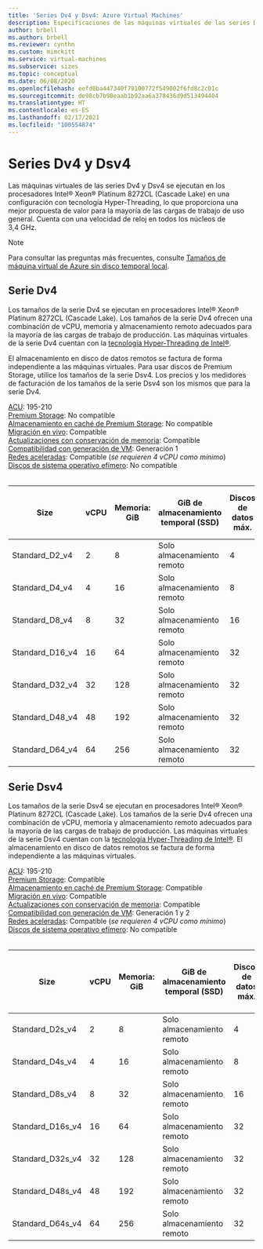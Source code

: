 ```yaml
---
title: 'Series Dv4 y Dsv4: Azure Virtual Machines'
description: Especificaciones de las máquinas virtuales de las series Dv4 y Dsv4.
author: brbell
ms.author: brbell
ms.reviewer: cynthn
ms.custom: mimckitt
ms.service: virtual-machines
ms.subservice: sizes
ms.topic: conceptual
ms.date: 06/08/2020
ms.openlocfilehash: eefd0ba447340f79100772f549002f6fd8c2c01c
ms.sourcegitcommit: de98cb7b98eaab1b92aa6a378436d9d513494404
ms.translationtype: HT
ms.contentlocale: es-ES
ms.lasthandoff: 02/17/2021
ms.locfileid: "100554874"
---
```

# <a name="dv4-and-dsv4-series"></a>Series Dv4 y Dsv4

Las máquinas virtuales de las series Dv4 y Dsv4 se ejecutan en los procesadores Intel&reg; Xeon&reg; Platinum 8272CL (Cascade Lake) en una configuración con tecnología Hyper-Threading, lo que proporciona una mejor propuesta de valor para la mayoría de las cargas de trabajo de uso general. Cuenta con una velocidad de reloj en todos los núcleos de 3,4 GHz. 

> [!NOTE]
> Para consultar las preguntas más frecuentes, consulte [Tamaños de máquina virtual de Azure sin disco temporal local](azure-vms-no-temp-disk.md).
## <a name="dv4-series"></a>Serie Dv4

Los tamaños de la serie Dv4 se ejecutan en procesadores Intel&reg; Xeon&reg; Platinum 8272CL (Cascade Lake). Los tamaños de la serie Dv4 ofrecen una combinación de vCPU, memoria y almacenamiento remoto adecuados para la mayoría de las cargas de trabajo de producción. Las máquinas virtuales de la serie Dv4 cuentan con la [tecnología Hyper-Threading de Intel&reg;](https://www.intel.com/content/www/us/en/architecture-and-technology/hyper-threading/hyper-threading-technology.html).

El almacenamiento en disco de datos remotos se factura de forma independiente a las máquinas virtuales. Para usar discos de Premium Storage, utilice los tamaños de la serie Dsv4. Los precios y los medidores de facturación de los tamaños de la serie Dsv4 son los mismos que para la serie Dv4.

[ACU](acu.md): 195-210<br>
[Premium Storage](premium-storage-performance.md): No compatible<br>
[Almacenamiento en caché de Premium Storage](premium-storage-performance.md): No compatible<br>
[Migración en vivo](maintenance-and-updates.md): Compatible<br>
[Actualizaciones con conservación de memoria](maintenance-and-updates.md): Compatible<br>
[Compatibilidad con generación de VM](generation-2.md): Generación 1<br>
[Redes aceleradas](../virtual-network/create-vm-accelerated-networking-cli.md): Compatible (*se requieren 4 vCPU como mínimo*)<br>
[Discos de sistema operativo efímero](ephemeral-os-disks.md): No compatible <br>
<br>

| Size | vCPU | Memoria: GiB | GiB de almacenamiento temporal (SSD) | Discos de datos máx. | Nº máx. NIC|Ancho de banda de red esperado (Mbps) |
|---|---|---|---|---|---|---|
| Standard_D2_v4 | 2 | 8 | Solo almacenamiento remoto | 4 | 2|1000 |
| Standard_D4_v4 | 4 | 16  | Solo almacenamiento remoto | 8 | 2|2000 |
| Standard_D8_v4 | 8 | 32 | Solo almacenamiento remoto | 16 | 4|4000 |
| Standard_D16_v4 | 16 | 64 | Solo almacenamiento remoto | 32 | 8|8000 |
| Standard_D32_v4 | 32 | 128 | Solo almacenamiento remoto | 32 | 8|16000 |
| Standard_D48_v4 | 48 | 192 | Solo almacenamiento remoto | 32 | 8|24000 |
| Standard_D64_v4 | 64 | 256 | Solo almacenamiento remoto | 32 | 8|30000 |

## <a name="dsv4-series"></a>Serie Dsv4

Los tamaños de la serie Dsv4 se ejecutan en procesadores Intel&reg; Xeon&reg; Platinum 8272CL (Cascade Lake). Los tamaños de la serie Dv4 ofrecen una combinación de vCPU, memoria y almacenamiento remoto adecuados para la mayoría de las cargas de trabajo de producción. Las máquinas virtuales de la serie Dsv4 cuentan con la [tecnología Hyper-Threading de Intel&reg;](https://www.intel.com/content/www/us/en/architecture-and-technology/hyper-threading/hyper-threading-technology.html). El almacenamiento en disco de datos remotos se factura de forma independiente a las máquinas virtuales.

[ACU](acu.md): 195-210<br>
[Premium Storage](premium-storage-performance.md): Compatible<br>
[Almacenamiento en caché de Premium Storage](premium-storage-performance.md): Compatible<br>
[Migración en vivo](maintenance-and-updates.md): Compatible<br>
[Actualizaciones con conservación de memoria](maintenance-and-updates.md): Compatible<br>
[Compatibilidad con generación de VM](generation-2.md): Generación 1 y 2<br>
[Redes aceleradas](../virtual-network/create-vm-accelerated-networking-cli.md): Compatible (*se requieren 4 vCPU como mínimo*)<br>
[Discos de sistema operativo efímero](ephemeral-os-disks.md): No compatible <br>
<br>

| Size | vCPU | Memoria: GiB | GiB de almacenamiento temporal (SSD) | Discos de datos máx. | Rendimiento máximo del disco sin almacenamiento en la caché: IOPS/Mbps | Nº máx. NIC|Ancho de banda de red esperado (Mbps) |
|---|---|---|---|---|---|---|---|
| Standard_D2s_v4 | 2 | 8  | Solo almacenamiento remoto | 4 | 3200/48 | 2|1000 |
| Standard_D4s_v4 | 4 | 16 | Solo almacenamiento remoto | 8 | 6400/96 | 2|2000 |
| Standard_D8s_v4 | 8 | 32 | Solo almacenamiento remoto | 16 | 12800/192 | 4|4000 |
| Standard_D16s_v4 | 16 | 64  | Solo almacenamiento remoto | 32 | 25600/384 | 8|8000 |
| Standard_D32s_v4 | 32 | 128 | Solo almacenamiento remoto | 32 | 51200/768 | 8|16000 |
| Standard_D48s_v4 | 48 | 192 | Solo almacenamiento remoto | 32 | 76800/1152 | 8|24000 |
| Standard_D64s_v4 | 64 | 256 | Solo almacenamiento remoto | 32 | 80000/1200 | 8|30000 |

